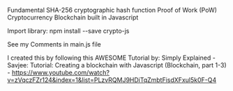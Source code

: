 Fundamental SHA-256 cryptographic hash function Proof of Work (PoW) Cryptocurrency Blockchain built in Javascript

Import library: 
npm install --save crypto-js

See my Comments in main.js file

I created this by following this AWESOME Tutorial by:  Simply Explained - Savjee: Tutorial: Creating a blockchain with Javascript (Blockchain, part 1-3) - https://www.youtube.com/watch?v=zVqczFZr124&index=1&list=PLzvRQMJ9HDiTqZmbtFisdXFxul5k0F-Q4






